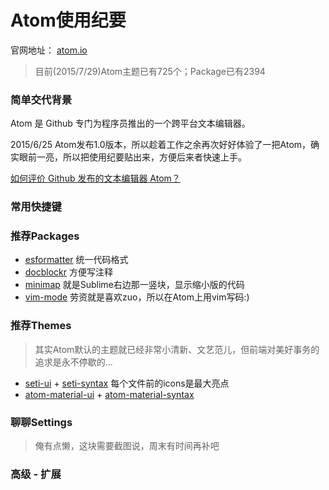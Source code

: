 # Atom使用纪要

官网地址： [atom.io](https://atom.io)

> 目前(2015/7/29)Atom主题已有725个；Package已有2394

### 简单交代背景
  Atom 是 Github 专门为程序员推出的一个跨平台文本编辑器。

  2015/6/25 Atom发布1.0版本，所以趁着工作之余再次好好体验了一把Atom，确实眼前一亮，所以把使用纪要贴出来，方便后来者快速上手。

  [如何评价 Github 发布的文本编辑器 Atom？](http://www.zhihu.com/question/22867204)

### 常用快捷键

### 推荐Packages
- [esformatter](https://atom.io/packages/esformatter) 统一代码格式
- [docblockr](https://atom.io/packages/docblockr) 方便写注释
- [minimap](https://atom.io/packages/minimap) 就是Sublime右边那一竖块，显示缩小版的代码
- [vim-mode](https://atom.io/packages/vim-mode) 劳资就是喜欢zuo，所以在Atom上用vim写码:)

### 推荐Themes
> 其实Atom默认的主题就已经非常小清新、文艺范儿，但前端对美好事务的追求是永不停歇的...

- [seti-ui](https://atom.io/themes/seti-ui) + [seti-syntax](https://atom.io/themes/seti-syntax) 每个文件前的icons是最大亮点
- [atom-material-ui](https://atom.io/themes/atom-material-ui) + [atom-material-syntax](https://atom.io/themes/atom-material-syntax)

### 聊聊Settings
> 俺有点懒，这块需要截图说，周末有时间再补吧

### 高级 - 扩展
